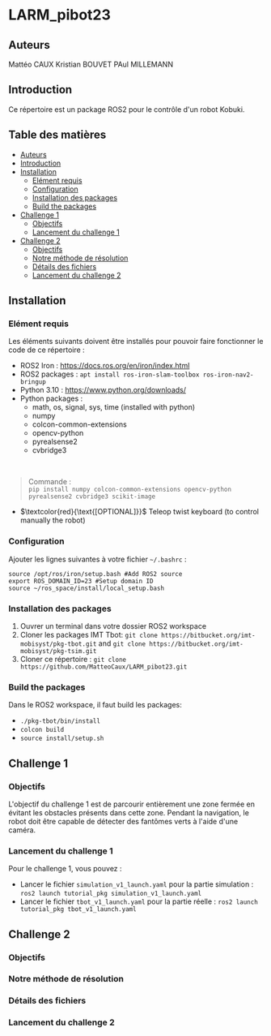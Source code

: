 # LARM_pibot23 <!-- omit from toc -->

## Auteurs

Mattéo CAUX 
Kristian BOUVET
PAul MILLEMANN

## Introduction
Ce répertoire est un package ROS2 pour le contrôle d'un robot Kobuki.

## Table des matières <!-- omit from toc -->
- [Auteurs](#auteurs)
- [Introduction](#introduction)
- [Installation](#installation)
  - [Elément requis](#elément-requis)
  - [Configuration](#configuration)
  - [Installation des packages](#installation-des-packages)
  - [Build the packages](#build-the-packages)
- [Challenge 1](#challenge-1)
  - [Objectifs](#objectifs)
  - [Lancement du challenge 1](#lancement-du-challenge-1)
- [Challenge 2](#challenge-2)
  - [Objectifs](#objectifs-1)
  - [Notre méthode de résolution](#notre-méthode-de-résolution)
  - [Détails des fichiers](#détails-des-fichiers)
  - [Lancement du challenge 2](#lancement-du-challenge-2)


## Installation
### Elément requis
Les éléments suivants doivent être installés pour pouvoir faire fonctionner le code de ce répertoire :
- ROS2 Iron : https://docs.ros.org/en/iron/index.html
- ROS2 packages : `apt install ros-iron-slam-toolbox ros-iron-nav2-bringup`
- Python 3.10 : https://www.python.org/downloads/
- Python packages :
    * math, os, signal, sys, time (installed with python)
    * numpy
    * colcon-common-extensions
    * opencv-python
    * pyrealsense2
    * cvbridge3
</br>

> Commande :  
> `pip install numpy colcon-common-extensions opencv-python pyrealsense2 cvbridge3 scikit-image`

-  $`\textcolor{red}{\text{[OPTIONAL]}}`$ Teleop twist keyboard (to control manually the robot)

### Configuration
Ajouter les lignes suivantes à votre fichier `~/.bashrc` :
```
source /opt/ros/iron/setup.bash #Add ROS2 source
export ROS_DOMAIN_ID=23 #Setup domain ID
source ~/ros_space/install/local_setup.bash
```

### Installation des packages
1. Ouvrer un terminal dans votre dossier ROS2 workspace
1. Cloner les packages IMT Tbot: `git clone https://bitbucket.org/imt-mobisyst/pkg-tbot.git` and `git clone https://bitbucket.org/imt-mobisyst/pkg-tsim.git`
1. Cloner ce répertoire : `git clone https://github.com/MatteoCaux/LARM_pibot23.git`


### Build the packages
Dans le ROS2 workspace, il faut build les packages:
- `./pkg-tbot/bin/install`
- `colcon build`
- `source install/setup.sh`


## Challenge 1

### Objectifs

L'objectif du challenge 1 est de parcourir entièrement une zone fermée en évitant les obstacles présents dans cette zone. Pendant la navigation, le robot doit être capable de détecter des fantômes verts à l'aide d'une caméra.

### Lancement du challenge 1

Pour le challenge 1, vous pouvez : 
- Lancer le fichier `simulation_v1_launch.yaml` pour la partie simulation : `ros2 launch tutorial_pkg simulation_v1_launch.yaml`
- Lancer le fichier `tbot_v1_launch.yaml` pour la partie réelle : `ros2 launch tutorial_pkg tbot_v1_launch.yaml`

## Challenge 2

### Objectifs

### Notre méthode de résolution

### Détails des fichiers

### Lancement du challenge 2
